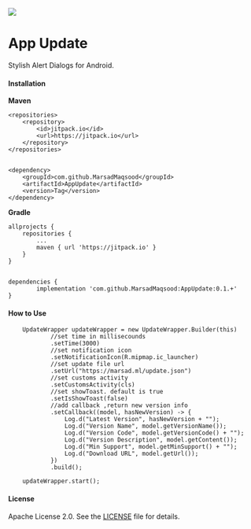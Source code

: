 
[![](https://jitpack.io/v/MarsadMaqsood/AppUpdate.svg)](https://jitpack.io/#MarsadMaqsood/AppUpdate)


App Update
===================
Stylish Alert Dialogs for Android.

#### Installation

**Maven**


	<repositories>
		<repository>
		    <id>jitpack.io</id>
		    <url>https://jitpack.io</url>
		</repository>
	</repositories>
	
	
	<dependency>
	    <groupId>com.github.MarsadMaqsood</groupId>
	    <artifactId>AppUpdate</artifactId>
	    <version>Tag</version>
	</dependency>
	

**Gradle**

	allprojects {
		repositories {
			...
			maven { url 'https://jitpack.io' }
		}
	}
	
	
	dependencies {
	        implementation 'com.github.MarsadMaqsood:AppUpdate:0.1.+'
	}
	
#### How to Use

        UpdateWrapper updateWrapper = new UpdateWrapper.Builder(this)
                //set time in millisecounds
                .setTime(3000)
                //set notification icon
                .setNotificationIcon(R.mipmap.ic_launcher)
                //set update file url
                .setUrl("https://marsad.ml/update.json")
                //set customs activity
                .setCustomsActivity(cls)
                //set showToast. default is true
                .setIsShowToast(false)
                //add callback ,return new version info
                .setCallback((model, hasNewVersion) -> {
                    Log.d("Latest Version", hasNewVersion + "");
                    Log.d("Version Name", model.getVersionName());
                    Log.d("Version Code", model.getVersionCode() + "");
                    Log.d("Version Description", model.getContent());
                    Log.d("Min Support", model.getMinSupport() + "");
                    Log.d("Download URL", model.getUrl());
                })
                .build();

        updateWrapper.start();
        
        
#### License

Apache License 2.0. See the [LICENSE](https://github.com/MarsadMaqsood/AppUpdate/blob/master/LICENSE) file for details.

